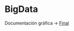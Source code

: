 # BigData

Documentación gráfica -> [Final](https://excalidraw.com/#room=369be717ae7d4aa24f62,ns_NKNgjJOlhR0z4Ua9lTA)
